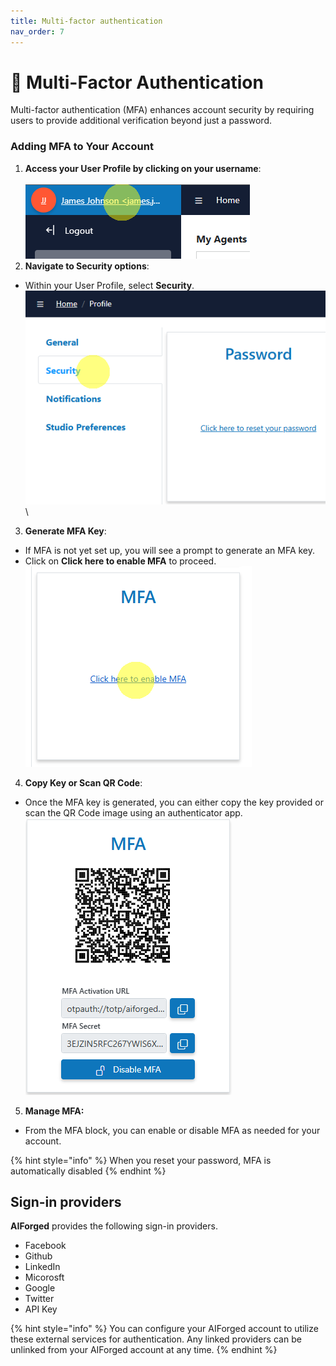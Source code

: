```yaml
---
title: Multi-factor authentication
nav_order: 7
---
```


# 🔂 Multi-Factor Authentication

Multi-factor authentication (MFA) enhances account security by requiring users to provide additional verification beyond just a password.

### Adding MFA to Your Account

1. **Access your User Profile by clicking on your username**:\
   \
   ![](<.gitbook/assets/image (28) (1) (1).png>)
2. **Navigate to Security options**:

* Within your User Profile, select **Security**.\
  ![](<.gitbook/assets/image (30) (1) (1).png>)\


3. **Generate MFA Key**:

* If MFA is not yet set up, you will see a prompt to generate an MFA key.
* Click on **Click here to enable MFA** to proceed.\
  ![](<.gitbook/assets/image (31) (1) (1).png>)

4. **Copy Key or Scan QR Code**:

* Once the MFA key is generated, you can either copy the key provided or scan the QR Code image using an authenticator app.\
  ![](<.gitbook/assets/image (32) (1) (1).png>)

5. **Manage MFA:**

* From the MFA block, you can enable or disable MFA as needed for your account.

{% hint style="info" %}
When you reset your password, MFA is automatically disabled
{% endhint %}

## Sign-in providers

**AIForged** provides the following sign-in providers.

* Facebook
* Github
* LinkedIn
* Micorosft
* Google
* Twitter
* API Key

{% hint style="info" %}
You can configure your AIForged account to utilize these external services for authentication. Any linked providers can be unlinked from your AIForged account at any time.
{% endhint %}
